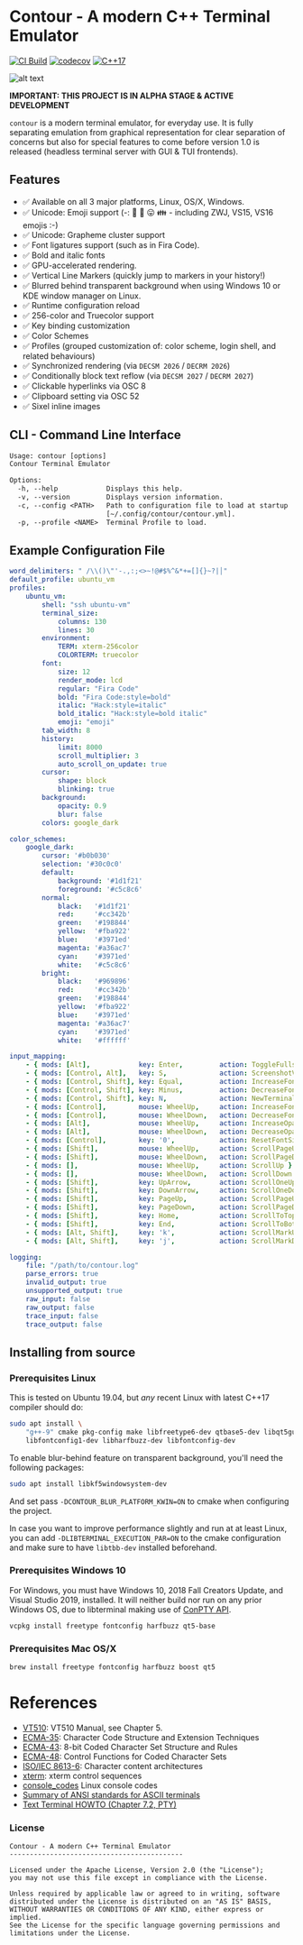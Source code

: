 # Contour - A modern C++ Terminal Emulator
[![CI Build](https://github.com/christianparpart/contour/workflows/Build/badge.svg)](https://github.com/christianparpart/contour/actions?query=workflow%3ABuild)
[![codecov](https://codecov.io/gh/christianparpart/contour/branch/master/graph/badge.svg)](https://codecov.io/gh/christianparpart/contour)
[![C++17](https://img.shields.io/badge/standard-C%2B%2B%2017-blue.svg?logo=C%2B%2B)](https://isocpp.org/)

![alt text](docs/contour-screenshots-0.1.0-pre2.png "Screenshot")

**IMPORTANT: THIS PROJECT IS IN ALPHA STAGE & ACTIVE DEVELOPMENT**

`contour` is a modern terminal emulator, for everyday use. It is fully separating emulation from
graphical representation for clear separation of concerns but also for special features to come
before version 1.0 is released (headless terminal server with GUI & TUI frontends).

## Features

- ✅ Available on all 3 major platforms, Linux, OS/X, Windows.
- ✅ Unicode: Emoji support (-: 🌈 💝 😛 👪 - including ZWJ, VS15, VS16 emojis :-)
- ✅ Unicode: Grapheme cluster support
- ✅ Font ligatures support (such as in Fira Code).
- ✅ Bold and italic fonts
- ✅ GPU-accelerated rendering.
- ✅ Vertical Line Markers (quickly jump to markers in your history!)
- ✅ Blurred behind transparent background when using Windows 10 or KDE window manager on Linux.
- ✅ Runtime configuration reload
- ✅ 256-color and Truecolor support
- ✅ Key binding customization
- ✅ Color Schemes
- ✅ Profiles (grouped customization of: color scheme, login shell, and related behaviours)
- ✅ Synchronized rendering (via `DECSM 2026` / `DECRM 2026`)
- ✅ Conditionally block text reflow (via `DECSM 2027` / `DECRM 2027`)
- ✅ Clickable hyperlinks via OSC 8
- ✅ Clipboard setting via OSC 52
- ✅ Sixel inline images

## CLI - Command Line Interface

```txt
Usage: contour [options]
Contour Terminal Emulator

Options:
  -h, --help            Displays this help.
  -v, --version         Displays version information.
  -c, --config <PATH>   Path to configuration file to load at startup
                        [~/.config/contour/contour.yml].
  -p, --profile <NAME>  Terminal Profile to load.
```

## Example Configuration File

```yaml
word_delimiters: " /\\()\"'-.,:;<>~!@#$%^&*+=[]{}~?|│"
default_profile: ubuntu_vm
profiles:
    ubuntu_vm:
        shell: "ssh ubuntu-vm"
        terminal_size:
            columns: 130
            lines: 30
        environment:
            TERM: xterm-256color
            COLORTERM: truecolor
        font:
            size: 12
            render_mode: lcd
            regular: "Fira Code"
            bold: "Fira Code:style=bold"
            italic: "Hack:style=italic"
            bold_italic: "Hack:style=bold italic"
            emoji: "emoji"
        tab_width: 8
        history:
            limit: 8000
            scroll_multiplier: 3
            auto_scroll_on_update: true
        cursor:
            shape: block
            blinking: true
        background:
            opacity: 0.9
            blur: false
        colors: google_dark

color_schemes:
    google_dark:
        cursor: '#b0b030'
        selection: '#30c0c0'
        default:
            background: '#1d1f21'
            foreground: '#c5c8c6'
        normal:
            black:   '#1d1f21'
            red:     '#cc342b'
            green:   '#198844'
            yellow:  '#fba922'
            blue:    '#3971ed'
            magenta: '#a36ac7'
            cyan:    '#3971ed'
            white:   '#c5c8c6'
        bright:
            black:   '#969896'
            red:     '#cc342b'
            green:   '#198844'
            yellow:  '#fba922'
            blue:    '#3971ed'
            magenta: '#a36ac7'
            cyan:    '#3971ed'
            white:   '#ffffff'

input_mapping:
    - { mods: [Alt],            key: Enter,         action: ToggleFullscreen }
    - { mods: [Control, Alt],   key: S,             action: ScreenshotVT }
    - { mods: [Control, Shift], key: Equal,         action: IncreaseFontSize }
    - { mods: [Control, Shift], key: Minus,         action: DecreaseFontSize }
    - { mods: [Control, Shift], key: N,             action: NewTerminal }
    - { mods: [Control],        mouse: WheelUp,     action: IncreaseFontSize }
    - { mods: [Control],        mouse: WheelDown,   action: DecreaseFontSize }
    - { mods: [Alt],            mouse: WheelUp,     action: IncreaseOpacity }
    - { mods: [Alt],            mouse: WheelDown,   action: DecreaseOpacity }
    - { mods: [Control],        key: '0',           action: ResetFontSize }
    - { mods: [Shift],          mouse: WheelUp,     action: ScrollPageUp }
    - { mods: [Shift],          mouse: WheelDown,   action: ScrollPageDown }
    - { mods: [],               mouse: WheelUp,     action: ScrollUp }
    - { mods: [],               mouse: WheelDown,   action: ScrollDown }
    - { mods: [Shift],          key: UpArrow,       action: ScrollOneUp }
    - { mods: [Shift],          key: DownArrow,     action: ScrollOneDown }
    - { mods: [Shift],          key: PageUp,        action: ScrollPageUp }
    - { mods: [Shift],          key: PageDown,      action: ScrollPageDown }
    - { mods: [Shift],          key: Home,          action: ScrollToTop }
    - { mods: [Shift],          key: End,           action: ScrollToBottom }
    - { mods: [Alt, Shift],     key: 'k',           action: ScrollMarkUp }
    - { mods: [Alt, Shift],     key: 'j',           action: ScrollMarkDown }

logging:
    file: "/path/to/contour.log"
    parse_errors: true
    invalid_output: true
    unsupported_output: true
    raw_input: false
    raw_output: false
    trace_input: false
    trace_output: false

```

## Installing from source

### Prerequisites Linux

This is tested on Ubuntu 19.04, but *any* recent Linux with latest C++17 compiler should do:

```sh
sudo apt install \
    "g++-9" cmake pkg-config make libfreetype6-dev qtbase5-dev libqt5gui5 extra-cmake-modules \
    libfontconfig1-dev libharfbuzz-dev libfontconfig-dev
```

To enable blur-behind feature on transparent background, you'll need the following packages:

```sh
sudo apt install libkf5windowsystem-dev
```

And set pass `-DCONTOUR_BLUR_PLATFORM_KWIN=ON` to cmake when configuring the project.

In case you want to improve performance slightly and run at at least Linux, you can add
`-DLIBTERMINAL_EXECUTION_PAR=ON` to the cmake configuration and make sure to have `libtbb-dev`
installed beforehand.

### Prerequisites Windows 10

For Windows, you must have Windows 10, 2018 Fall Creators Update, and Visual Studio 2019, installed.
It will neither build nor run on any prior Windows OS, due to libterminal making use of [ConPTY API](https://devblogs.microsoft.com/commandline/windows-command-line-introducing-the-windows-pseudo-console-conpty/).

```psh
vcpkg install freetype fontconfig harfbuzz qt5-base
```

### Prerequisites Mac OS/X

```psh
brew install freetype fontconfig harfbuzz boost qt5
```


# References

* [VT510](https://vt100.net/docs/vt510-rm/): VT510 Manual, see Chapter 5.
* [ECMA-35](http://www.ecma-international.org/publications/standards/Ecma-035.htm):
    Character Code Structure and Extension Techniques
* [ECMA-43](http://www.ecma-international.org/publications/standards/Ecma-043.htm):
    8-bit Coded Character Set Structure and Rules
* [ECMA-48](http://www.ecma-international.org/publications/standards/Ecma-048.htm):
    Control Functions for Coded Character Sets
* [ISO/IEC 8613-6](https://www.iso.org/standard/22943.html):
    Character content architectures
* [xterm](https://invisible-island.net/xterm/ctlseqs/ctlseqs.html): xterm control sequences
* [console\_codes](http://man.he.net/man4/console_codes) Linux console codes
* [Summary of ANSI standards for ASCII terminals](http://www.inwap.com/pdp10/ansicode.txt)
* [Text Terminal HOWTO (Chapter 7.2, PTY)](http://tldp.org/HOWTO/Text-Terminal-HOWTO-7.html#ss7.2)

### License

```
Contour - A modern C++ Terminal Emulator
-------------------------------------------

Licensed under the Apache License, Version 2.0 (the "License");
you may not use this file except in compliance with the License.

Unless required by applicable law or agreed to in writing, software
distributed under the License is distributed on an "AS IS" BASIS,
WITHOUT WARRANTIES OR CONDITIONS OF ANY KIND, either express or implied.
See the License for the specific language governing permissions and
limitations under the License.
```
